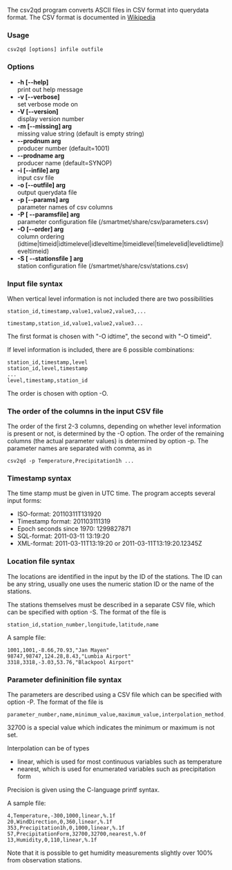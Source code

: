 The csv2qd program converts ASCII files in CSV format into querydata format. The CSV format is documented in [Wikipedia](http://en.wikipedia.org/wiki/Comma-separated_values)

### Usage

    csv2qd [options] infile outfile

### Options

* **-h [--help]**  
    print out help message
* **-v [--verbose]**  
    set verbose mode on
* **-V [--version]**  
    display version number
* **-m [--missing] arg**  
    missing value string (default is empty string)
* **--prodnum arg**  
    producer number (default=1001)
* **--prodname arg**  
    producer name (default=SYNOP)
* **-i [--infile] arg**  
    input csv file
* **-o [--outfile] arg**  
    output querydata file
* **-p [--params] arg**  
    parameter names of csv columns
* **-P [ --paramsfile] arg**  
    parameter configuration file (/smartmet/share/csv/parameters.csv)
* **-O [--order] arg**  
    column ordering (idtime|timeid|idtimelevel|idleveltime|timeidlevel|timelevelid|levelidtime|leveltimeid)
* **-S [ --stationsfile ] arg**  
    station configuration file (/smartmet/share/csv/stations.csv)

### Input file syntax

When vertical level information is not included there are two possibilities

    station_id,timestamp,value1,value2,value3,...
 
    timestamp,station_id,value1,value2,value3...

The first format is chosen with "-O idtime", the second with "-O timeid".

If level information is included, there are 6 possible combinations:

    station_id,timestamp,level
    station_id,level,timestamp
    ...
    level,timestamp,station_id

The order is chosen with option -O.

### The order of the columns in the input CSV file

The order of the first 2-3 columns, depending on whether level information is present or not, is determined by the -O option. The order of the remaining columns (the actual parameter values) is determined by option -p. The parameter names are separated with comma, as in

    csv2qd -p Temperature,Precipitation1h ...

### Timestamp syntax

The time stamp must be given in UTC time. The program accepts several input forms:

*    ISO-format: 20110311T131920
*    Timestamp format: 201103111319
*    Epoch seconds since 1970: 1299827871
*    SQL-format: 2011-03-11 13:19:20
*    XML-format: 2011-03-11T13:19:20 or 2011-03-11T13:19:20.12345Z

### Location file syntax

The locations are identified in the input by the ID of the stations. The ID can be any string, usually one uses the numeric station ID or the name of the stations.

The stations themselves must be described in a separate CSV file, which can be specified with option -S. The format of the file is

    station_id,station_number,longitude,latitude,name

A sample file:

    1001,1001,-8.66,70.93,"Jan Mayen"
    98747,98747,124.28,8.43,"Lumbia Airport"
    3318,3318,-3.03,53.76,"Blackpool Airport"

### Parameter defininition file syntax

The parameters are described using a CSV file which can be specified with option -P. The format of the file is

    parameter_number,name,minimum_value,maximum_value,interpolation_method,precision

32700 is a special value which indicates the minimum or maximum is not set.

Interpolation can be of types

*    linear, which is used for most continuous variables such as temperature
*    nearest, which is used for enumerated variables such as precipitation form

Precision is given using the C-language printf syntax.

A sample file:

    4,Temperature,-300,1000,linear,%.1f
    20,WindDirection,0,360,linear,%.1f
    353,Precipitation1h,0,1000,linear,%.1f
    57,PrecipitationForm,32700,32700,nearest,%.0f
    13,Humidity,0,110,linear,%.1f

Note that it is possible to get humidity measurements slightly over 100% from observation stations.
